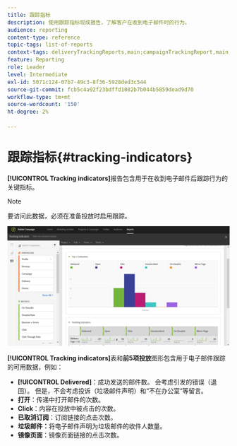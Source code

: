 ```yaml
---
title: 跟踪指标
description: 使用跟踪指标现成报告，了解客户在收到电子邮件时的行为。
audience: reporting
content-type: reference
topic-tags: list-of-reports
context-tags: deliveryTrackingReports,main;campaignTrackingReport,main;programTrackingReport,main
feature: Reporting
role: Leader
level: Intermediate
exl-id: 5071c124-07b7-49c3-8f36-5928ded3c544
source-git-commit: fcb5c4a92f23bdffd1082b7b044b5859dead9d70
workflow-type: tm+mt
source-wordcount: '150'
ht-degree: 2%

---
```


# 跟踪指标{#tracking-indicators}

**[!UICONTROL Tracking indicators]**&#x200B;报告包含用于在收到电子邮件后跟踪行为的关键指标。

>[!NOTE]
>
>要访问此数据，必须在准备投放时启用跟踪。

![](assets/delivery_reports_2.png)

**[!UICONTROL Tracking indicators]**&#x200B;表和&#x200B;**前5项投放**&#x200B;图形包含用于电子邮件跟踪的可用数据，例如：

* **[!UICONTROL Delivered]**：成功发送的邮件数。 会考虑引发的错误（退回）。 但是，不会考虑投诉（垃圾邮件声明）和“不在办公室”等留言。
* **打开**：传递中打开邮件的次数。
* **Click**：内容在投放中被点击的次数。
* **已取消订阅**：订阅链接的点击次数。
* **垃圾邮件：**&#x200B;将电子邮件声明为垃圾邮件的收件人数量。
* **镜像页面**：镜像页面链接的点击次数。
